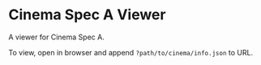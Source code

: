 # Cinema Spec A Viewer

A viewer for Cinema Spec A.

To view, open in browser and append ``?path/to/cinema/info.json`` to URL.
